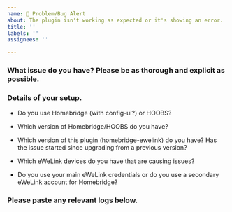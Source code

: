 ```yaml
---
name: 🚨 Problem/Bug Alert
about: The plugin isn't working as expected or it's showing an error.
title: ''
labels: ''
assignees: ''

---
```


<!-- PLEASE READ BEFORE POSTING A NEW ISSUE
   * Please use this template as well as you can, in a lot of cases I will probably ask for things you might skip anyway.
   * This is not the place for issues with the homebridge-ewelink-max plugin. I am not the owner of homebridge-ewelink-max -->

### What issue do you have? Please be as thorough and explicit as possible.



### Details of your setup.
* Do you use Homebridge (with config-ui?) or HOOBS? 



* Which version of Homebridge/HOOBS do you have?



* Which version of this plugin (homebridge-ewelink) do you have? Has the issue started since upgrading from a previous version?



* Which eWeLink devices do you have that are causing issues?



* Do you use your main eWeLink credentials or do you use a secondary eWeLink account for Homebridge?



### Please paste any relevant logs below.
<!--
   It helps if you can turn on 'Debug Logging' and 'Request & Response Logging' in the package settings for more thorough logging.
   If you are posting an error then it is helpful for me to also see the previous few lines as this can show the cause of the error.
   Please enter the logs between the two ``` lines below so that the logs are formatted in a way which is easier to read
-->

```

```
